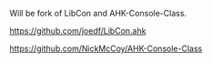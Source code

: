 Will be fork of LibCon and AHK-Console-Class.

https://github.com/joedf/LibCon.ahk  
  
https://github.com/NickMcCoy/AHK-Console-Class